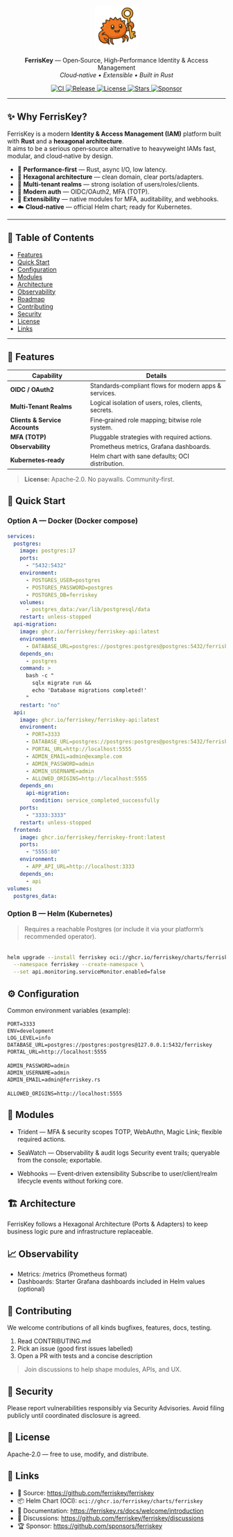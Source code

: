 <!-- PROJECT BANNER -->
<p align="center">
  <img src="./front/public/logo_ferriskey.png" alt="FerrisKey — Modern Open‑Source IAM in Rust" width="100" />
</p>

<p align="center">
  <strong>FerrisKey</strong> — Open‑Source, High‑Performance Identity & Access Management<br/>
  <em>Cloud‑native • Extensible • Built in Rust</em>
</p>

<p align="center">
  <!-- Badges (tweak org/repo names as needed) -->
  <a href="https://github.com/ferriskey/ferriskey/actions">
    <img alt="CI" src="https://img.shields.io/github/actions/workflow/status/ferriskey/ferriskey/ci.yml?label=CI&logo=github" />
  </a>
  <a href="https://github.com/ferriskey/ferriskey/releases">
    <img alt="Release" src="https://img.shields.io/github/v/release/ferriskey/ferriskey?display_name=tag&logo=semantic-release" />
  </a>
  <a href="https://opensource.org/licenses/Apache-2.0">
    <img alt="License" src="https://img.shields.io/badge/License-Apache_2.0-blue.svg" />
  </a>
  <a href="https://github.com/ferriskey/ferriskey/stargazers">
    <img alt="Stars" src="https://img.shields.io/github/stars/ferriskey/ferriskey?logo=github" />
  </a>
  <a href="https://github.com/sponsors/ferriskey">
    <img alt="Sponsor" src="https://img.shields.io/badge/Sponsor-❤-ff69b4?logo=github-sponsors" />
  </a>
</p>

---

## ✨ Why FerrisKey?

FerrisKey is a modern **Identity & Access Management (IAM)** platform built with **Rust** and a **hexagonal architecture**.  
It aims to be a serious open‑source alternative to heavyweight IAMs fast, modular, and cloud‑native by design.

- 🦀 **Performance-first** — Rust, async I/O, low latency.
- 🧱 **Hexagonal architecture** — clean domain, clear ports/adapters.
- 🏢 **Multi‑tenant realms** — strong isolation of users/roles/clients.
- 🔐 **Modern auth** — OIDC/OAuth2, MFA (TOTP).
- 🧩 **Extensibility** — native modules for MFA, auditability, and webhooks.
- ☁️ **Cloud‑native** — official Helm chart; ready for Kubernetes.

---

## 🧭 Table of Contents

- [Features](#-features)
- [Quick Start](#-quick-start)
- [Configuration](#-configuration)
- [Modules](#-modules)
- [Architecture](#-architecture)
- [Observability](#-observability)
- [Roadmap](#-roadmap)
- [Contributing](#-contributing)
- [Security](#-security)
- [License](#-license)
- [Links](#-links)

---


## 🌟 Features

| Capability                      | Details |
|---------------------------------|---|
| **OIDC / OAuth2**               | Standards‑compliant flows for modern apps & services. |
| **Multi‑Tenant Realms**         | Logical isolation of users, roles, clients, secrets. |
| **Clients & Service Accounts**  | Fine‑grained role mapping; bitwise role system. |
| **MFA (TOTP)**                  | Pluggable strategies with required actions. |
| **Observability**               | Prometheus metrics, Grafana dashboards. |
| **Kubernetes‑ready**            | Helm chart with sane defaults; OCI distribution. |

> **License:** Apache‑2.0. No paywalls. Community‑first.

## 🚀 Quick Start

### Option A — Docker (Docker compose)

```yaml
services:
  postgres:
    image: postgres:17
    ports:
      - "5432:5432"
    environment:
      - POSTGRES_USER=postgres
      - POSTGRES_PASSWORD=postgres
      - POSTGRES_DB=ferriskey
    volumes:
      - postgres_data:/var/lib/postgresql/data
    restart: unless-stopped
  api-migration:
    image: ghcr.io/ferriskey/ferriskey-api:latest
    environment:
      - DATABASE_URL=postgres://postgres:postgres@postgres:5432/ferriskey
    depends_on:
      - postgres
    command: >
      bash -c "
        sqlx migrate run &&
        echo 'Database migrations completed!'
      "
    restart: "no"
  api:
    image: ghcr.io/ferriskey/ferriskey-api:latest
    environment:
      - PORT=3333
      - DATABASE_URL=postgres://postgres:postgres@postgres:5432/ferriskey
      - PORTAL_URL=http://localhost:5555
      - ADMIN_EMAIL=admin@example.com
      - ADMIN_PASSWORD=admin
      - ADMIN_USERNAME=admin
      - ALLOWED_ORIGINS=http://localhost:5555
    depends_on:
      api-migration:
        condition: service_completed_successfully
    ports:
      - "3333:3333"
    restart: unless-stopped
  frontend:
    image: ghcr.io/ferriskey/ferriskey-front:latest
    ports:
      - "5555:80"
    environment:
      - APP_API_URL=http://localhost:3333
    depends_on:
      - api
volumes:
  postgres_data:
```

### Option B — Helm (Kubernetes)
> Requires a reachable Postgres (or include it via your platform’s recommended operator).

```bash

helm upgrade --install ferriskey oci://ghcr.io/ferriskey/charts/ferriskey \
  --namespace ferriskey --create-namespace \
  --set api.monitoring.serviceMonitor.enabled=false
```

## ⚙️ Configuration
Common environment variables (example):

```
PORT=3333
ENV=development
LOG_LEVEL=info
DATABASE_URL=postgres://postgres:postgres@127.0.0.1:5432/ferriskey
PORTAL_URL=http://localhost:5555

ADMIN_PASSWORD=admin
ADMIN_USERNAME=admin
ADMIN_EMAIL=admin@ferriskey.rs

ALLOWED_ORIGINS=http://localhost:5555
```


## 🧩 Modules
- Trident — MFA & security scopes
TOTP, WebAuthn, Magic Link; flexible required actions.

- SeaWatch — Observability & audit logs
Security event trails; queryable from the console; exportable.

- Webhooks — Event‑driven extensibility
Subscribe to user/client/realm lifecycle events without forking core.



## 🏗️ Architecture
FerrisKey follows a Hexagonal Architecture (Ports & Adapters) to keep business logic pure and infrastructure replaceable.



## 📈 Observability
- Metrics: /metrics (Prometheus format)
- Dashboards: Starter Grafana dashboards included in Helm values (optional)

## 🤝 Contributing
We welcome contributions of all kinds bugfixes, features, docs, testing.
1. Read CONTRIBUTING.md
2. Pick an issue (good first issues labelled)
3. Open a PR with tests and a concise description
> Join discussions to help shape modules, APIs, and UX.

## 🔐 Security
Please report vulnerabilities responsibly via Security Advisories.
Avoid filing publicly until coordinated disclosure is agreed.



## 📜 License
Apache‑2.0 — free to use, modify, and distribute.

## 🔗 Links
- 📂 Source: https://github.com/ferriskey/ferriskey
- 📦 Helm Chart (OCI): `oci://ghcr.io/ferriskey/charts/ferriskey`
- 📖 Documentation: https://ferriskey.rs/docs/welcome/introduction
- 💬 Discussions: https://github.com/ferriskey/ferriskey/discussions
- 🏆 Sponsor: https://github.com/sponsors/ferriskey


